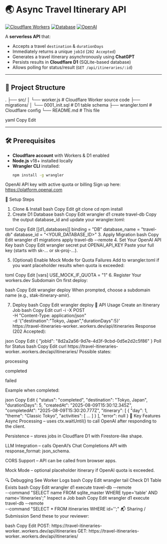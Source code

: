 # 🌏 Async Travel Itinerary API

[![Cloudflare Workers](https://img.shields.io/badge/Cloudflare-Workers-F38020?logo=cloudflare&logoColor=white)](https://workers.cloudflare.com/)
[![Database](https://img.shields.io/badge/Cloudflare-D1-8A2BE2)](https://developers.cloudflare.com/d1/)
[![OpenAI](https://img.shields.io/badge/OpenAI-API-412991?logo=openai&logoColor=white)](https://platform.openai.com/)

A **serverless API** that:
- Accepts a travel `destination` & `durationDays`
- Immediately returns a unique `jobId` (`202 Accepted`)
- Generates a travel itinerary asynchronously using **ChatGPT**
- Persists results in **Cloudflare D1** (SQLite-based database)
- Allows polling for status/result (`GET /api/itineraries/:id`)

---

## 📂 Project Structure

.
├── src/
│ └── worker.js # Cloudflare Worker source code
├── migrations/
│ └── 0001_init.sql # D1 table schema
├── wrangler.toml # Cloudflare config
└── README.md # This file

yaml
Copy
Edit

---

## 🛠 Prerequisites

- **Cloudflare account** with Workers & D1 enabled
- **Node.js** v18+ installed locally
- **Wrangler CLI** installed:
  ```bash
  npm install -g wrangler
OpenAI API key with active quota or billing
Sign up here: https://platform.openai.com

🚀 Setup Steps
1. Clone & Install
bash
Copy
Edit
git clone <your-repo-url>
cd <your-repo-folder>
npm install
2. Create D1 Database
bash
Copy
Edit
wrangler d1 create travel-db
Copy the output database_id and update your wrangler.toml:

toml
Copy
Edit
[[d1_databases]]
binding = "DB"
database_name = "travel-db"
database_id = "<YOUR_DATABASE_ID>"
3. Apply Migration
bash
Copy
Edit
wrangler d1 migrations apply travel-db --remote
4. Set Your OpenAI API Key
bash
Copy
Edit
wrangler secret put OPENAI_API_KEY
Paste your full key (starts with sk-... or sk-proj-...).

5. (Optional) Enable Mock Mode for Quota Failures
Add to wrangler.toml if you want placeholder results when quota is exceeded:

toml
Copy
Edit
[vars]
USE_MOCK_IF_QUOTA = "1"
6. Register Your workers.dev Subdomain
On first deploy:

bash
Copy
Edit
wrangler deploy
When prompted, choose a subdomain name (e.g., stak-itinerary-amir).

7. Deploy
bash
Copy
Edit
wrangler deploy
📡 API Usage
Create an Itinerary Job
bash
Copy
Edit
curl -i -X POST \
  -H "Content-Type: application/json" \
  -d '{"destination":"Tokyo, Japan","durationDays":5}' \
  https://travel-itineraries-worker.<your-subdomain>.workers.dev/api/itineraries
Response (202 Accepted):

json
Copy
Edit
{ "jobId": "8d2a2a56-9d7e-4d3f-9cbd-0d5e2d2c5f86" }
Poll for Status
bash
Copy
Edit
curl https://travel-itineraries-worker.<your-subdomain>.workers.dev/api/itineraries/<jobId>
Possible states:

processing

completed

failed

Example when completed:

json
Copy
Edit
{
  "status": "completed",
  "destination": "Tokyo, Japan",
  "durationDays": 5,
  "createdAt": "2025-08-09T15:30:12.345Z",
  "completedAt": "2025-08-09T15:30:20.777Z",
  "itinerary": [
    { "day": 1, "theme": "Classic Tokyo", "activities": [ ... ] }
  ],
  "error": null
}
🧩 Key Features
Async Processing – uses ctx.waitUntil() to call OpenAI after responding to the client.

Persistence – stores jobs in Cloudflare D1 with Firestore-like shape.

LLM Integration – calls OpenAI’s Chat Completions API with response_format: json_schema.

CORS Support – API can be called from browser apps.

Mock Mode – optional placeholder itinerary if OpenAI quota is exceeded.

🔍 Debugging
See Worker Logs
bash
Copy
Edit
wrangler tail
Check D1 Table Exists
bash
Copy
Edit
wrangler d1 execute travel-db --remote \
  --command "SELECT name FROM sqlite_master WHERE type='table' AND name='itineraries';"
Inspect a Job
bash
Copy
Edit
wrangler d1 execute travel-db --remote \
  --command "SELECT * FROM itineraries WHERE id='<jobId>';"
📬 Sharing / Submission
Send these to your reviewer:

bash
Copy
Edit
POST: https://travel-itineraries-worker.<your-subdomain>.workers.dev/api/itineraries
GET:  https://travel-itineraries-worker.<your-subdomain>.workers.dev/api/itineraries/<jobId>